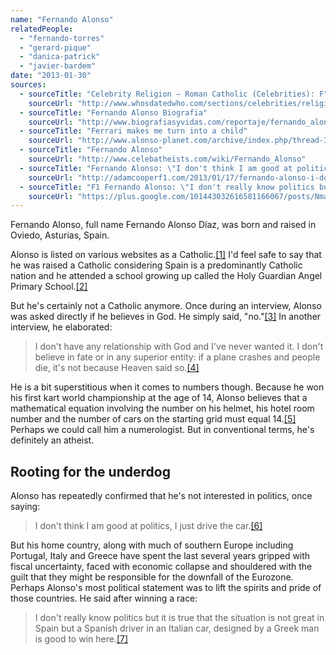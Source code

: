 ```yaml
---
name: "Fernando Alonso"
relatedPeople:
  - "fernando-torres"
  - "gerard-pique"
  - "danica-patrick"
  - "javier-bardem"
date: "2013-01-30"
sources:
  - sourceTitle: "Celebrity Religion – Roman Catholic (Celebrities): F"
    sourceUrl: "http://www.whosdatedwho.com/sections/celebrities/religion/roman-catholic_f"
  - sourceTitle: "Fernando Alonso Biografia"
    sourceUrl: "http://www.biografiasyvidas.com/reportaje/fernando_alonso/"
  - sourceTitle: "Ferrari makes me turn into a child"
    sourceUrl: "http://www.alonso-planet.com/archive/index.php/thread-314.html"
  - sourceTitle: "Fernando Alonso"
    sourceUrl: "http://www.celebatheists.com/wiki/Fernando_Alonso"
  - sourceTitle: "Fernando Alonso: \"I don't think I am good at politics…\""
    sourceUrl: "http://adamcooperf1.com/2013/01/17/fernando-alonso-i-dont-think-i-am-good-at-politics/"
  - sourceTitle: "F1 Fernando Alonso: \"I don't really know politics but…\""
    sourceUrl: "https://plus.google.com/101443032616581166067/posts/NmanAgQ8FS7"
---
```


Fernando Alonso, full name Fernando Alonso Díaz, was born and raised in Oviedo, Asturias, Spain.

Alonso is listed on various websites as a Catholic.<a class="source-citation" href="#http://www.whosdatedwho.com/sections/celebrities/religion/roman-catholic_f" title="Celebrity Religion – Roman Catholic (Celebrities): F">[1]</a> I'd feel safe to say that he was raised a Catholic considering Spain is a predominantly Catholic nation and he attended a school growing up called the Holy Guardian Angel Primary School.<a class="source-citation" href="#http://www.biografiasyvidas.com/reportaje/fernando_alonso/" title="Fernando Alonso Biografia">[2]</a>

But he's certainly not a Catholic anymore. Once during an interview, Alonso was asked directly if he believes in God. He simply said, "no."<a class="source-citation" href="#http://www.alonso-planet.com/archive/index.php/thread-314.html" title="Ferrari makes me turn into a child">[3]</a> In another interview, he elaborated:

>I don't have any relationship with God and I've never wanted it. I don't believe in fate or in any superior entity: if a plane crashes and people die, it's not because Heaven said so.<a class="source-citation" href="#http://www.celebatheists.com/wiki/Fernando_Alonso" title="Fernando Alonso">[4]</a>

He is a bit superstitious when it comes to numbers though. Because he won his first kart world championship at the age of 14, Alonso believes that a mathematical equation involving the number on his helmet, his hotel room number and the number of cars on the starting grid must equal 14.<a class="source-citation" href="#http://www.alonso-planet.com/archive/index.php/thread-314.html" title="Ferrari makes me turn into a child">[5]</a> Perhaps we could call him a numerologist. But in conventional terms, he's definitely an atheist.


## Rooting for the underdog

Alonso has repeatedly confirmed that he's not interested in politics, once saying:

>I don't think I am good at politics, I just drive the car.<a class="source-citation" href="#http://adamcooperf1.com/2013/01/17/fernando-alonso-i-dont-think-i-am-good-at-politics/" title="Fernando Alonso: &quot;I don&apos;t think I am good at politics…&quot;">[6]</a>

But his home country, along with much of southern Europe including Portugal, Italy and Greece have spent the last several years gripped with fiscal uncertainty, faced with economic collapse and shouldered with the guilt that they might be responsible for the downfall of the Eurozone. Perhaps Alonso's most political statement was to lift the spirits and pride of those countries. He said after winning a race:

>I don't really know politics but it is true that the situation is not great in Spain but a Spanish driver in an Italian car, designed by a Greek man is good to win here.<a class="source-citation" href="#https://plus.google.com/101443032616581166067/posts/NmanAgQ8FS7" title="F1 Fernando Alonso: &quot;I don&apos;t really know politics but…&quot;">[7]</a>